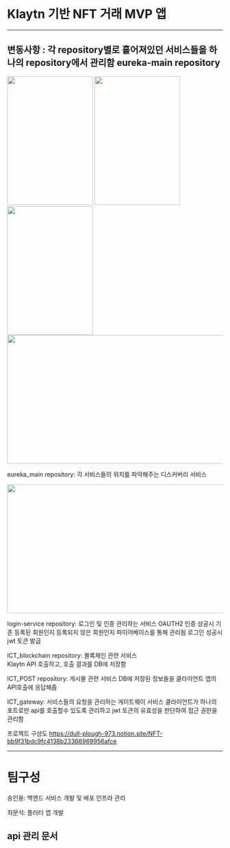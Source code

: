 # Klaytn 기반 NFT 거래 MVP 앱 
-----------------------
변동사항 : 각 repository별로 흩어져있던 서비스들을 하나의 repository에서 관리함
eureka-main repository
-------------------------
<div class="grid-image">
<img src=https://user-images.githubusercontent.com/30370933/187868417-36f51656-a1a4-4d3e-9064-77a9dc35713a.gif width="200" height="300">
<img src=https://user-images.githubusercontent.com/30370933/187868442-925b23e4-e509-4e73-bb2b-1689542e0265.gif width="200" height="300">
<img src=https://user-images.githubusercontent.com/30370933/187868449-1ab800cd-c42b-4266-8d05-aa0a92b4df8d.gif width="200" height="300">
</div>

<img src=https://user-images.githubusercontent.com/30370933/187867659-c17497c9-b90a-4c57-9d34-44dd39dc5787.png width="600" height="300">


eureka_main repository: 각 서비스들의 위치를 파악해주는 디스커버리 서비스

<img src=https://user-images.githubusercontent.com/30370933/159384551-7a7524df-87d8-40cb-a790-d66cdad78b7e.png width="600" height="300">

login-service repository: 로그인 및 인증 관리하는 서비스 
OAUTH2 인증 성공시 기존 등록된 회원인지 등록되지 않은 회원인지 파이어베이스를 통해 관리됨
로그인 성공시 jwt 토큰 발급 

ICT_blockchain repository: 블록체인 관련 서비스    
Klaytn API 호출하고, 호출 결과를 DB에 저장함

ICT_POST repository: 게시물 관련 서비스 
DB에 저장된 정보들을 클라이언트 앱의 API호출에 응답해줌 

ICT_gateway: 서비스들의 요청을 관리하는 게이트웨이 서비스
클라이언트가 하나의 포트로만 api를 호출할수 있도록 관리하고 jwt 토큰의 유효성을 판단하여 접근 권한을 관리함    

프로젝트 구성도 
https://dull-plough-973.notion.site/NFT-bb9f31bdc9fc4138b23366969956afce

-----------------------
# 팀구성
송인용: 백엔드 서비스 개발 및 배포 인프라 관리

최문석: 플러터 앱 개발

api 관리 문서
-----------------------



